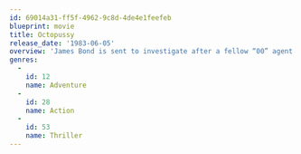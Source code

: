 ```yaml
---
id: 69014a31-ff5f-4962-9c8d-4de4e1feefeb
blueprint: movie
title: Octopussy
release_date: '1983-06-05'
overview: 'James Bond is sent to investigate after a fellow “00” agent is found dead with a priceless Farberge egg. James bond follows the mystery and uncovers a smuggling scandal and a Russian General who wants to provoke a new World War.'
genres:
  -
    id: 12
    name: Adventure
  -
    id: 28
    name: Action
  -
    id: 53
    name: Thriller
---
```

